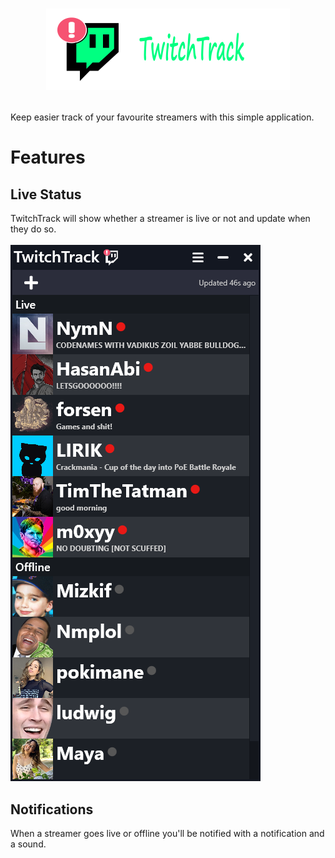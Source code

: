 # <p align="center"><img src="https://github.com/ChristopherK95/StreamTrack/blob/master/TwitchTrackRdmeLogo.png?raw=true" alt="TwitchTrack" /></p>
Keep easier track of your favourite streamers with this simple application.
# Features
## Live Status
TwitchTrack will show whether a streamer is live or not and update when they do so.
<br>
<br>
![Alt text](https://github.com/ChristopherK95/StreamTrack/blob/master/TwitchTrackShowcase.png?raw=true)
## Notifications
When a streamer goes live or offline you'll be notified with a notification and a sound.
